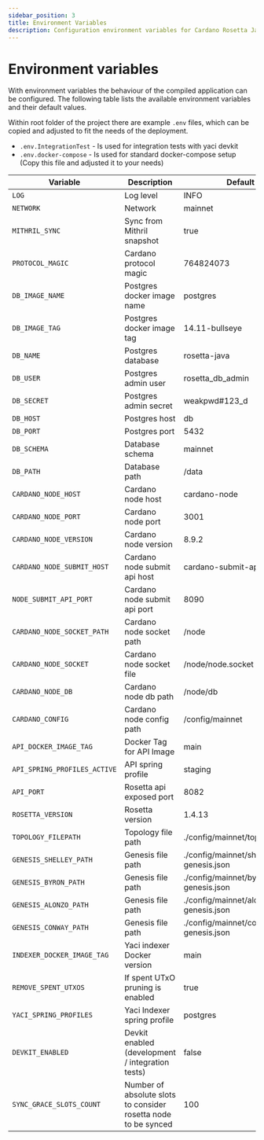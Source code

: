 ```yaml
---
sidebar_position: 3
title: Environment Variables
description: Configuration environment variables for Cardano Rosetta Java
---
```


# Environment variables

With environment variables the behaviour of the compiled application can be configured. The following table lists the available environment variables and their default values.

Within root folder of the project there are example `.env` files, which can be copied and adjusted to fit the needs of the deployment.

- `.env.IntegrationTest` - Is used for integration tests with yaci devkit
- `.env.docker-compose` - Is used for standard docker-compose setup (Copy this file and adjusted it to your needs)

| Variable                     | Description                                                    | Default                               |
|------------------------------|----------------------------------------------------------------|---------------------------------------|
| `LOG`                        | Log level                                                      | INFO                                  |
| `NETWORK`                    | Network                                                        | mainnet                               |
| `MITHRIL_SYNC`               | Sync from Mithril snapshot                                     | true                                  |
| `PROTOCOL_MAGIC`             | Cardano protocol magic                                         | 764824073                             |
| `DB_IMAGE_NAME`              | Postgres docker image name                                     | postgres                              |
| `DB_IMAGE_TAG`               | Postgres docker image tag                                      | 14.11-bullseye                        |
| `DB_NAME`                    | Postgres database                                              | rosetta-java                          |
| `DB_USER`                    | Postgres admin user                                            | rosetta_db_admin                      |
| `DB_SECRET`                  | Postgres admin secret                                          | weakpwd#123_d                         |
| `DB_HOST`                    | Postgres host                                                  | db                                    |
| `DB_PORT`                    | Postgres port                                                  | 5432                                  |
| `DB_SCHEMA`                  | Database schema                                                | mainnet                               |
| `DB_PATH`                    | Database path                                                  | /data                                 |
| `CARDANO_NODE_HOST`          | Cardano node host                                              | cardano-node                          |
| `CARDANO_NODE_PORT`          | Cardano node port                                              | 3001                                  |
| `CARDANO_NODE_VERSION`       | Cardano node version                                           | 8.9.2                                 |
| `CARDANO_NODE_SUBMIT_HOST`   | Cardano node submit api host                                   | cardano-submit-api                    |
| `NODE_SUBMIT_API_PORT`       | Cardano node submit api port                                   | 8090                                  |
| `CARDANO_NODE_SOCKET_PATH`   | Cardano node socket path                                       | /node                                 |
| `CARDANO_NODE_SOCKET`        | Cardano node socket file                                       | /node/node.socket                     |
| `CARDANO_NODE_DB`            | Cardano node db path                                           | /node/db                              |
| `CARDANO_CONFIG`             | Cardano node config path                                       | /config/mainnet                       |
| `API_DOCKER_IMAGE_TAG`       | Docker Tag for API Image                                       | main                                  |
| `API_SPRING_PROFILES_ACTIVE` | API spring profile                                             | staging                               |
| `API_PORT`                   | Rosetta api exposed port                                       | 8082                                  |
| `ROSETTA_VERSION`            | Rosetta version                                                | 1.4.13                                |
| `TOPOLOGY_FILEPATH`          | Topology file path                                             | ./config/mainnet/topology.json        |
| `GENESIS_SHELLEY_PATH`       | Genesis file path                                              | ./config/mainnet/shelley-genesis.json |
| `GENESIS_BYRON_PATH`         | Genesis file path                                              | ./config/mainnet/byron-genesis.json   |
| `GENESIS_ALONZO_PATH `       | Genesis file path                                              | ./config/mainnet/alonzo-genesis.json  |
| `GENESIS_CONWAY_PATH`        | Genesis file path                                              | ./config/mainnet/conway-genesis.json  |
| `INDEXER_DOCKER_IMAGE_TAG`   | Yaci indexer Docker version                                    | main                                  |
| `REMOVE_SPENT_UTXOS`         | If spent UTxO pruning is enabled                               | true                                  |
| `YACI_SPRING_PROFILES`       | Yaci Indexer spring profile                                    | postgres                              |
| `DEVKIT_ENABLED`             | Devkit enabled (development / integration tests)               | false                                 |
| `SYNC_GRACE_SLOTS_COUNT`     | Number of absolute slots to consider rosetta node to be synced | 100                                   |